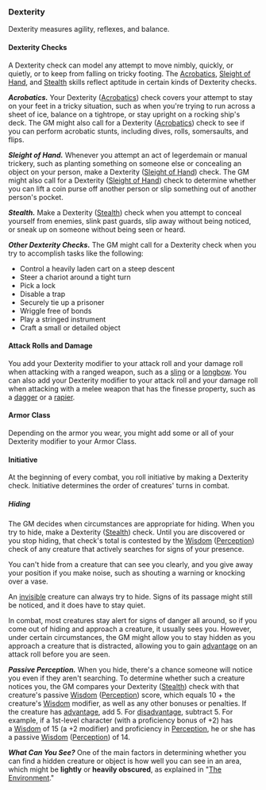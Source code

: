 ### Dexterity

Dexterity measures agility, reflexes, and balance.

#### Dexterity Checks

A Dexterity check can model any attempt to move nimbly, quickly, or quietly, or to keep from falling on tricky footing. The [Acrobatics](https://www.dandwiki.com/wiki/5e_SRD:Acrobatics_Skill "5e SRD:Acrobatics Skill"), [Sleight of Hand](https://www.dandwiki.com/wiki/5e_SRD:Sleight_of_Hand_Skill "5e SRD:Sleight of Hand Skill"), and [Stealth](https://www.dandwiki.com/wiki/5e_SRD:Stealth_Skill "5e SRD:Stealth Skill") skills reflect aptitude in certain kinds of Dexterity checks.

_**Acrobatics.**_ Your Dexterity ([Acrobatics](https://www.dandwiki.com/wiki/5e_SRD:Acrobatics_Skill "5e SRD:Acrobatics Skill")) check covers your attempt to stay on your feet in a tricky situation, such as when you're trying to run across a sheet of ice, balance on a tightrope, or stay upright on a rocking ship's deck. The GM might also call for a Dexterity ([Acrobatics](https://www.dandwiki.com/wiki/5e_SRD:Acrobatics_Skill "5e SRD:Acrobatics Skill")) check to see if you can perform acrobatic stunts, including dives, rolls, somersaults, and flips.

_**Sleight of Hand.**_ Whenever you attempt an act of legerdemain or manual trickery, such as planting something on someone else or concealing an object on your person, make a Dexterity ([Sleight of Hand](https://www.dandwiki.com/wiki/5e_SRD:Sleight_of_Hand_Skill "5e SRD:Sleight of Hand Skill")) check. The GM might also call for a Dexterity ([Sleight of Hand](https://www.dandwiki.com/wiki/5e_SRD:Sleight_of_Hand_Skill "5e SRD:Sleight of Hand Skill")) check to determine whether you can lift a coin purse off another person or slip something out of another person's pocket.

_**Stealth.**_ Make a Dexterity ([Stealth](https://www.dandwiki.com/wiki/5e_SRD:Stealth_Skill "5e SRD:Stealth Skill")) check when you attempt to conceal yourself from enemies, slink past guards, slip away without being noticed, or sneak up on someone without being seen or heard.

_**Other Dexterity Checks.**_ The GM might call for a Dexterity check when you try to accomplish tasks like the following:

-   Control a heavily laden cart on a steep descent
-   Steer a chariot around a tight turn
-   Pick a lock
-   Disable a trap
-   Securely tie up a prisoner
-   Wriggle free of bonds
-   Play a stringed instrument
-   Craft a small or detailed object

#### Attack Rolls and Damage

You add your Dexterity modifier to your attack roll and your damage roll when attacking with a ranged weapon, such as a [sling](https://www.dandwiki.com/wiki/5e_SRD:Sling "5e SRD:Sling") or a [longbow](https://www.dandwiki.com/wiki/5e_SRD:Longbow "5e SRD:Longbow"). You can also add your Dexterity modifier to your attack roll and your damage roll when attacking with a melee weapon that has the finesse property, such as a [dagger](https://www.dandwiki.com/wiki/5e_SRD:Dagger "5e SRD:Dagger") or a [rapier](https://www.dandwiki.com/wiki/5e_SRD:Rapier "5e SRD:Rapier").

#### Armor Class

Depending on the armor you wear, you might add some or all of your Dexterity modifier to your Armor Class.

#### Initiative

At the beginning of every combat, you roll initiative by making a Dexterity check. Initiative determines the order of creatures' turns in combat.

##### Hiding

The GM decides when circumstances are appropriate for hiding. When you try to hide, make a Dexterity ([Stealth](https://www.dandwiki.com/wiki/5e_SRD:Stealth_Skill "5e SRD:Stealth Skill")) check. Until you are discovered or you stop hiding, that check's total is contested by the [Wisdom](https://www.dandwiki.com/wiki/5e_SRD:Wisdom "5e SRD:Wisdom") ([Perception](https://www.dandwiki.com/wiki/5e_SRD:Perception_Skill "5e SRD:Perception Skill")) check of any creature that actively searches for signs of your presence.

You can't hide from a creature that can see you clearly, and you give away your position if you make noise, such as shouting a warning or knocking over a vase.

An [invisible](https://www.dandwiki.com/wiki/5e_SRD:Conditions#Invisible "5e SRD:Conditions") creature can always try to hide. Signs of its passage might still be noticed, and it does have to stay quiet.

In combat, most creatures stay alert for signs of danger all around, so if you come out of hiding and approach a creature, it usually sees you. However, under certain circumstances, the GM might allow you to stay hidden as you approach a creature that is distracted, allowing you to gain [advantage](https://www.dandwiki.com/wiki/5e_SRD:Advantage "5e SRD:Advantage") on an attack roll before you are seen.

_**Passive Perception.**_ When you hide, there's a chance someone will notice you even if they aren't searching. To determine whether such a creature notices you, the GM compares your Dexterity ([Stealth](https://www.dandwiki.com/wiki/5e_SRD:Stealth_Skill "5e SRD:Stealth Skill")) check with that creature's passive [Wisdom](https://www.dandwiki.com/wiki/5e_SRD:Wisdom "5e SRD:Wisdom") ([Perception](https://www.dandwiki.com/wiki/5e_SRD:Perception_Skill "5e SRD:Perception Skill")) score, which equals 10 + the creature's [Wisdom](https://www.dandwiki.com/wiki/5e_SRD:Wisdom "5e SRD:Wisdom") modifier, as well as any other bonuses or penalties. If the creature has [advantage](https://www.dandwiki.com/wiki/5e_SRD:Advantage "5e SRD:Advantage"), add 5. For [disadvantage](https://www.dandwiki.com/wiki/5e_SRD:Disadvantage "5e SRD:Disadvantage"), subtract 5. For example, if a 1st-level character (with a proficiency bonus of +2) has a [Wisdom](https://www.dandwiki.com/wiki/5e_SRD:Wisdom "5e SRD:Wisdom") of 15 (a +2 modifier) and proficiency in [Perception](https://www.dandwiki.com/wiki/5e_SRD:Perception_Skill "5e SRD:Perception Skill"), he or she has a passive [Wisdom](https://www.dandwiki.com/wiki/5e_SRD:Wisdom "5e SRD:Wisdom") ([Perception](https://www.dandwiki.com/wiki/5e_SRD:Perception_Skill "5e SRD:Perception Skill")) of 14.

_**What Can You See?**_ One of the main factors in determining whether you can find a hidden creature or object is how well you can see in an area, which might be **lightly** or **heavily obscured**, as explained in "[The Environment](https://www.dandwiki.com/wiki/5e_SRD:Vision_and_Light "5e SRD:Vision and Light")."